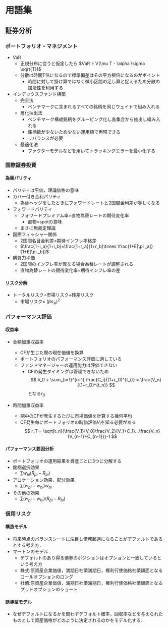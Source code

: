 # 用語集

## 証券分析

### ポートフォリオ・マネジメント

- VaR
    - 正規分布に従うと仮定したら $VaR = V(\mu T - \alpha \sigma \sqrt{T})$
    - 分散は時間T倍になるので標準偏差はその平方根倍になるのがポイント
        - 時間に対して掛け算ではなく微小区間の足し算と捉えるため分散の加法性を利用する
- インデックスファンド構築
    - 完全法
        - ベンチマークに含まれるすべての銘柄を同じウェイトで組み入れる
    - 層化抽出法
        - ベンチマーク構成銘柄をグルーピング化し各集合から抽出し組み入れる
        - 銘柄数が少ないため少ない運用額で再現できる
        - リバランスが必要
    - 最適化法
        - ファクターモデルなどを用いてトラッキングエラーを最小化する

### 国際証券投資

#### 為替パリティ
- パリティは平価，理論価格の意味
- カバー付き金利パリティ
    - 為替ヘッジをしたときにフォワードレートと2国間金利差が等しくなる
- フォワードパリティ
    - フォワードプレミアム率=直物為替レートの期待変化率
        - 直物=spotの意味
    - まさに無裁定理論
- 国際フィッシャー関係
    - 2国間名目金利差=期待インフレ率格差
    - $\frac{1+i_a}{1+i_b}=\frac{1+r_a}{1+r_b}\times \frac{1+E[\pi _a]}{1+E[\pi _b]}$
- 購買力平価
    - 2国間のインフレ率が異なる場合為替レートが調整される
    - 直物為替レートの期待変化率=期待インフレ率の差

#### リスク分解

- トータルリスク=市場リスク+残差リスク
    - 市場リスク= $(\beta \sigma_A)^2$

### パフォーマンス評価

#### 収益率
- 金額加重収益率
    - CFが生じた際の現在価値を換算
    - ポートフォリオのパフォーマンス評価に適している
    - ファンドマネージャーの運用能力は評価できない
        - CFの発生タイミングは管理できないため
$$
V_0 + \sum_{i=1}^{n-1} \frac{C_i}{(1+r_D)^{t_i}} = \frac{V_n}{(1+r_D)^{t_n}}
$$
となる$r_D$


- 時間加重収益率
    - 期中のCFが発生するたびに市場価値を計算する幾何平均
    - CF発生毎にポートフォリオの時価評価$V_i$を知る必要がある
$$
r_T = \sqrt[t_n]{\frac{V_1}{V_0}\frac{V_2}{V_1+C_1}...\frac{V_n}{V_{n-1}+C_{n-1}}}-1
$$

#### パフォーマンス要因分析

- ポートフォリオの運用結果を資産ごとに3つに分解する
- 銘柄選択効果
    - $\sum w_{bi} (R_{pi}-R_{bi})$
- アロケーション効果，配分効果
    - $\sum (w_{pi}-w_{bi})w_{bi}$
- その他の効果
    - $\sum (w_{pi}-w_{bi})(R_{pi}-R_{bi})$
### 信用リスク

#### 構造モデル
- 将来時点のバランスシートに注目し債務超過になることがデフォルトであるとする考え方．
- マートンのモデル
    - デフォルトのあり得る債券のポジションはオプションと一致しているという考え方
    - 株式:原資産企業価値，満期日社債満期日，権利行使価格社債額面となるコールオプションのロング
    - 社債:原資産企業価値，満期日社債満期日，権利行使価格社債額面となるプットオプションのショート

#### 誘導型モデル
- なぜデフォルトになるかを問わずデフォルト確率，回収率などを与えられたものとして資産価格がどのように決定されるのかをモデル化する．